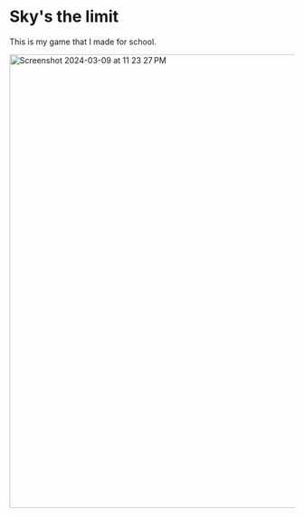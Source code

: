 # Sky's the limit

This is my game that I made for school.

<img width="803" alt="Screenshot 2024-03-09 at 11 23 27 PM" src="https://github.com/litten-hug/Collision-test/assets/19260/0a5e0142-11bc-45b2-8f63-c5796673ccdb">

